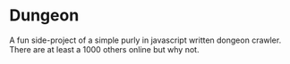 # Dungeon

A fun side-project of a simple purly in javascript written
dongeon crawler. There are at least a 1000 others online
but why not.
